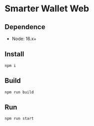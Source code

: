 # Smarter Wallet Web

## Dependence

- Node: 16.x+

## Install

```shell
npm i
```

## Build

```shell
npm run build
```

## Run

```shell
npm run start
```

